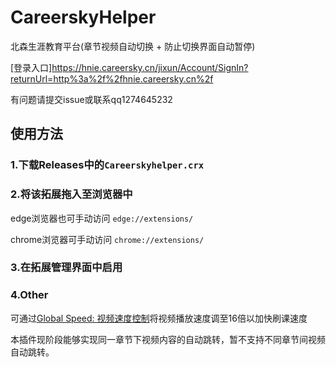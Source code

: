 # CareerskyHelper
北森生涯教育平台(章节视频自动切换 + 防止切换界面自动暂停)

[登录入口]https://hnie.careersky.cn/jixun/Account/SignIn?returnUrl=http%3a%2f%2fhnie.careersky.cn%2f

有问题请提交issue或联系qq1274645232
## 使用方法
### 1.下载Releases中的`Careerskyhelper.crx`
### 2.将该拓展拖入至浏览器中
edge浏览器也可手动访问 `edge://extensions/`

chrome浏览器可手动访问 `chrome://extensions/`

### 3.在拓展管理界面中启用

### 4.Other
可通过[Global Speed: 视频速度控制](https://microsoftedge.microsoft.com/addons/detail/global-speed-%E8%A7%86%E9%A2%91%E9%80%9F%E5%BA%A6%E6%8E%A7%E5%88%B6/mjhlabbcmjflkpjknnicihkfnmbdfced)将视频播放速度调至16倍以加快刷课速度

本插件现阶段能够实现同一章节下视频内容的自动跳转，暂不支持不同章节间视频自动跳转。

